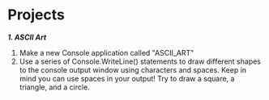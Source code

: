 # Projects 
***1. ASCII Art***
1. Make a new Console application called "ASCII_ART"
2. Use a series of Console.WriteLine() statements to draw different shapes to the console output window using characters and spaces. Keep in mind you can use spaces in your output!
Try to draw a square, a triangle, and a circle.


